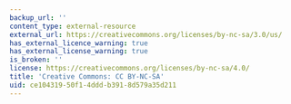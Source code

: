 ```yaml
---
backup_url: ''
content_type: external-resource
external_url: https://creativecommons.org/licenses/by-nc-sa/3.0/us/
has_external_licence_warning: true
has_external_license_warning: true
is_broken: ''
license: https://creativecommons.org/licenses/by-nc-sa/4.0/
title: 'Creative Commons: CC BY-NC-SA'
uid: ce104319-50f1-4ddd-b391-8d579a35d211
---
```

